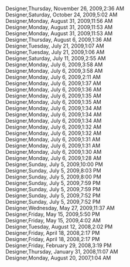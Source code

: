 ﻿Designer,Thursday, November 26, 2009,2:36 AM  Designer,Saturday, October 24, 2009,5:02 AM  Designer,Monday, August 31, 2009,11:56 AM  Designer,Monday, August 31, 2009,11:53 AM  Designer,Monday, August 31, 2009,11:53 AM  Designer,Thursday, August 6, 2009,1:36 AM  Designer,Tuesday, July 21, 2009,1:07 AM  Designer,Tuesday, July 21, 2009,1:06 AM  Designer,Saturday, July 11, 2009,2:55 AM  Designer,Monday, July 6, 2009,3:58 AM  Designer,Monday, July 6, 2009,3:58 AM  Designer,Monday, July 6, 2009,2:11 AM  Designer,Monday, July 6, 2009,1:37 AM  Designer,Monday, July 6, 2009,1:36 AM  Designer,Monday, July 6, 2009,1:35 AM  Designer,Monday, July 6, 2009,1:35 AM  Designer,Monday, July 6, 2009,1:34 AM  Designer,Monday, July 6, 2009,1:34 AM  Designer,Monday, July 6, 2009,1:34 AM  Designer,Monday, July 6, 2009,1:32 AM  Designer,Monday, July 6, 2009,1:32 AM  Designer,Monday, July 6, 2009,1:31 AM  Designer,Monday, July 6, 2009,1:31 AM  Designer,Monday, July 6, 2009,1:30 AM  Designer,Monday, July 6, 2009,1:28 AM  Designer,Sunday, July 5, 2009,10:00 PM  Designer,Sunday, July 5, 2009,8:03 PM  Designer,Sunday, July 5, 2009,8:00 PM  Designer,Sunday, July 5, 2009,7:59 PM  Designer,Sunday, July 5, 2009,7:59 PM  Designer,Sunday, July 5, 2009,7:52 PM  Designer,Sunday, July 5, 2009,7:52 PM  Designer,Wednesday, May 27, 2009,11:37 AM  Designer,Friday, May 15, 2009,5:50 PM  Designer,Friday, May 15, 2009,4:02 AM  Designer,Tuesday, August 12, 2008,2:02 PM  Designer,Friday, April 18, 2008,2:17 PM  Designer,Friday, April 18, 2008,2:17 PM  Designer,Friday, February 29, 2008,3:19 PM  Designer,Thursday, January 31, 2008,11:07 AM  Designer,Monday, August 20, 2007,1:04 AM